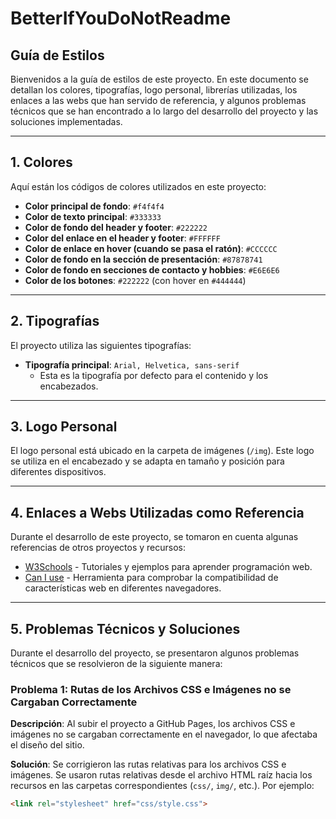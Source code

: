# BetterIfYouDoNotReadme

## Guía de Estilos

Bienvenidos a la guía de estilos de este proyecto. En este documento se detallan los colores, tipografías, logo personal, librerías utilizadas, los enlaces a las webs que han servido de referencia, y algunos problemas técnicos que se han encontrado a lo largo del desarrollo del proyecto y las soluciones implementadas.

---

## 1. Colores

Aquí están los códigos de colores utilizados en este proyecto:

- **Color principal de fondo**: `#f4f4f4`
- **Color de texto principal**: `#333333`
- **Color de fondo del header y footer**: `#222222`
- **Color del enlace en el header y footer**: `#FFFFFF`
- **Color de enlace en hover (cuando se pasa el ratón)**: `#CCCCCC`
- **Color de fondo en la sección de presentación**: `#87878741`
- **Color de fondo en secciones de contacto y hobbies**: `#E6E6E6`
- **Color de los botones**: `#222222` (con hover en `#444444`)

---

## 2. Tipografías

El proyecto utiliza las siguientes tipografías:

- **Tipografía principal**: `Arial, Helvetica, sans-serif`
  - Esta es la tipografía por defecto para el contenido y los encabezados.

---

## 3. Logo Personal

El logo personal está ubicado en la carpeta de imágenes (`/img`). Este logo se utiliza en el encabezado y se adapta en tamaño y posición para diferentes dispositivos.

---

## 4. Enlaces a Webs Utilizadas como Referencia

Durante el desarrollo de este proyecto, se tomaron en cuenta algunas referencias de otros proyectos y recursos:

- [W3Schools](https://www.w3schools.com/) - Tutoriales y ejemplos para aprender programación web.
- [Can I use](https://caniuse.com/) - Herramienta para comprobar la compatibilidad de características web en diferentes navegadores.

---

## 5. Problemas Técnicos y Soluciones

Durante el desarrollo del proyecto, se presentaron algunos problemas técnicos que se resolvieron de la siguiente manera:

### Problema 1: Rutas de los Archivos CSS e Imágenes no se Cargaban Correctamente

**Descripción**: Al subir el proyecto a GitHub Pages, los archivos CSS e imágenes no se cargaban correctamente en el navegador, lo que afectaba el diseño del sitio.

**Solución**: Se corrigieron las rutas relativas para los archivos CSS e imágenes. Se usaron rutas relativas desde el archivo HTML raíz hacia los recursos en las carpetas correspondientes (`css/`, `img/`, etc.). Por ejemplo:

```html
<link rel="stylesheet" href="css/style.css">
